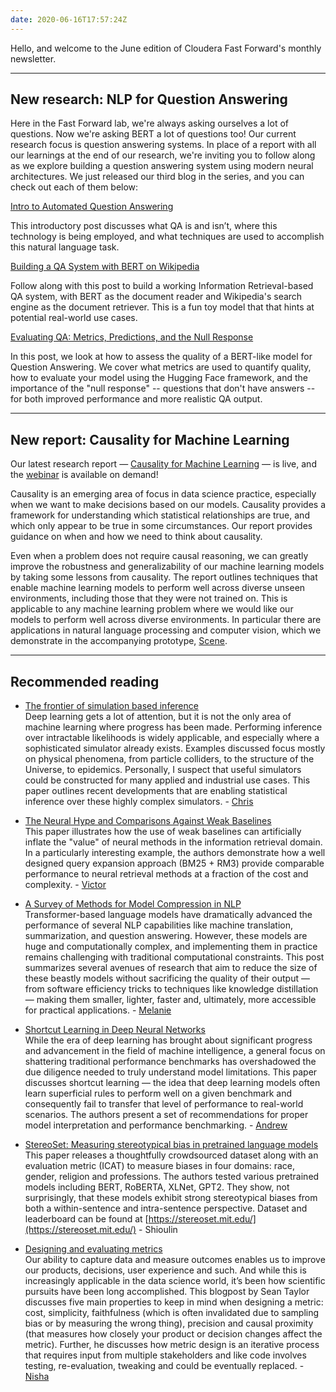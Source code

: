```yaml
---
date: 2020-06-16T17:57:24Z
---
```


Hello, and welcome to the June edition of Cloudera Fast Forward's monthly newsletter.

---

## New research: NLP for Question Answering

Here in the Fast Forward lab, we're always asking ourselves a lot of questions. Now we're asking BERT a lot of questions too! Our current research focus is question answering systems. In place of a report with all our learnings at the end of our research, we're inviting you to follow along as we explore building a question answering system using modern neural architectures. We just released our third blog in the series, and you can check out each of them below:

[Intro to Automated Question Answering](https://qa.fastforwardlabs.com/methods/background/2020/04/28/Intro-to-QA.html)

This introductory post discusses what QA is and isn’t, where this technology is being employed, and what techniques are used to accomplish this natural language task.

[Building a QA System with BERT on Wikipedia](https://qa.fastforwardlabs.com/pytorch/hugging%20face/wikipedia/bert/transformers/2020/05/19/Getting_Started_with_QA.html)

Follow along with this post to build a working Information Retrieval-based QA system, with BERT as the document reader and Wikipedia's search engine as the document retriever. This is a fun toy model that that hints at potential real-world use cases.

[Evaluating QA: Metrics, Predictions, and the Null Response](https://qa.fastforwardlabs.com/no%20answer/null%20threshold/bert/distilbert/exact%20match/f1/robust%20predictions/2020/06/09/Evaluating_BERT_on_SQuAD.html)

In this post, we look at how to assess the quality of a BERT-like model for Question Answering. We cover what metrics are used to quantify quality, how to evaluate your model using the Hugging Face framework, and the importance of the "null response" -- questions that don't have answers -- for both improved performance and more realistic QA output.

---

## New report: Causality for Machine Learning

Our latest research report — [Causality for Machine Learning](http://ff13.fastforwardlabs.com/) — is live, and the [webinar](https://www.cloudera.com/about/events/webinars/causality-for-machine-learning.html) is available on demand!

Causality is an emerging area of focus in data science practice, especially when we want to make decisions based on our models. Causality provides a framework for understanding which statistical relationships are true, and which only appear to be true in some circumstances. Our report provides guidance on when and how we need to think about causality.

Even when a problem does not require causal reasoning, we can greatly improve the robustness and generalizability of our machine learning models by taking some lessons from causality. The report outlines techniques that enable machine learning models to perform well across diverse unseen environments, including those that they were not trained on. This is applicable to any machine learning problem where we would like our models to perform well across diverse environments. In particular there are applications in natural language processing and computer vision, which we demonstrate in the accompanying prototype, [Scene](https://scene.fastforwardlabs.com/).

---

## Recommended reading

- [The frontier of simulation based inference](https://arxiv.org/abs/1911.01429)  
Deep learning gets a lot of attention, but it is not the only area of machine learning where progress has been made. Performing inference over intractable likelihoods is widely applicable, and especially where a sophisticated simulator already exists. Examples discussed focus mostly on physical phenomena, from particle colliders, to the structure of the Universe, to epidemics. Personally, I suspect that useful simulators could be constructed for many applied and industrial use cases. This paper outlines recent developments that are enabling statistical inference over these highly complex simulators. - [Chris](https://twitter.com/_cjwallace)

- [The Neural Hype and Comparisons Against Weak Baselines](https://sigir.org/wp-content/uploads/2019/01/p040.pdf)  
This paper illustrates how the use of weak baselines can artificially inflate the "value" of neural methods in the information retrieval domain. In a particularly interesting example, the authors demonstrate how a well designed query expansion approach (BM25 + RM3) provide comparable performance to neural retrieval methods at a fraction of the cost and complexity. - [Victor](https://twitter.com/vykthur)

- [A Survey of Methods for Model Compression in NLP](https://www.pragmatic.ml/a-survey-of-methods-for-model-compression-in-nlp/)  
Transformer-based language models have dramatically advanced the performance of several NLP capabilities like machine translation, summarization, and question answering. However, these models are huge and computationally complex, and implementing them in practice remains challenging with traditional computational constraints. This post summarizes several avenues of research that aim to reduce the size of these beastly models without sacrificing the quality of their output — from software efficiency tricks to techniques like knowledge distillation — making them smaller, lighter, faster and, ultimately, more accessible for practical applications. - [Melanie](https://twitter.com/highzgal)

- [Shortcut Learning in Deep Neural Networks](https://arxiv.org/pdf/2004.07780.pdf)  
While the era of deep learning has brought about significant progress and advancement in the field of machine intelligence, a general focus on shattering traditional performance benchmarks has overshadowed the due diligence needed to truly understand model limitations. This paper discusses shortcut learning — the idea that deep learning models often learn superficial rules to perform well on a given benchmark and consequently fail to transfer that level of performance to real-world scenarios. The authors present a set of recommendations for proper model interpretation and performance benchmarking. - [Andrew](https://www.linkedin.com/in/andrew-r-reed/)

- [StereoSet: Measuring stereotypical bias in pretrained language models](https://arxiv.org/abs/2004.09456)  
This paper releases a thoughtfully crowdsourced dataset along with an evaluation metric (ICAT) to measure biases in four domains: race, gender, religion and professions. The authors tested various pretrained models including BERT, RoBERTA, XLNet, GPT2. They show, not surprisingly, that these models exhibit strong stereotypical biases from both a within-sentence and intra-sentence perspective. Dataset and leaderboard can be found at [https://stereoset.mit.edu/](https://stereoset.mit.edu/) - Shioulin

- [Designing and evaluating metrics](https://medium.com/@seanjtaylor/designing-and-evaluating-metrics-5902ad6873bf)  
Our ability to capture data and measure outcomes enables us to improve our products, decisions, user experience and such. And while this is increasingly applicable in the data science world, it’s been how scientific pursuits have been long accomplished. This blogpost by Sean Taylor discusses five main properties to keep in mind when designing a metric: cost, simplicity, faithfulness (which is often invalidated due to sampling bias or by measuring the wrong thing), precision and causal proximity (that measures how closely your product or decision changes affect the metric). Further, he discusses how metric design is an iterative process that requires input from multiple stakeholders and like code involves testing, re-evaluation, tweaking and could be eventually replaced. - [Nisha](https://twitter.com/NishaMuktewar)
